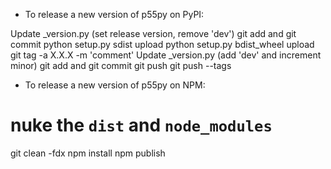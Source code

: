- To release a new version of p55py on PyPI:

Update _version.py (set release version, remove 'dev')
git add and git commit
python setup.py sdist upload
python setup.py bdist_wheel upload
git tag -a X.X.X -m 'comment'
Update _version.py (add 'dev' and increment minor)
git add and git commit
git push
git push --tags

- To release a new version of p55py on NPM:

# nuke the  `dist` and `node_modules`
git clean -fdx
npm install
npm publish
